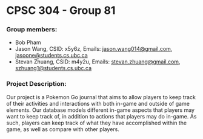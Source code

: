 # CPSC 304 - Group 81

### Group members:

- Bob Pham
- Jason Wang, CSID: x5y6z, Emails: jason.wang014@gmail.com, jasoone@students.cs.ubc.ca
- Stevan Zhuang, CSID: m4y2u, Emails: stevan.zhuang@gmail.com, szhuang1@students.cs.ubc.ca

### Project Description:
Our project is a Pokemon Go journal that aims to allow players to keep track of their activities
and interactions with both in-game and outside of game elements. Our database models
different in-game aspects that players may want to keep track of, in addition to actions that
players may do in-game. As such, players can keep track of what they have accomplished within
the game, as well as compare with other players.
